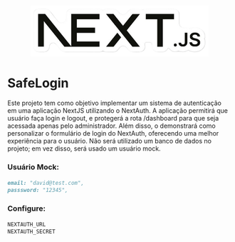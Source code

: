 <div align="center">
  <a><img src="public/logo.png" width="400" alt="NextJS" /></a>
</div>

# SafeLogin

Este projeto tem como objetivo implementar um sistema de autenticação em uma aplicação NextJS utilizando o NextAuth. A aplicação permitirá que usuário faça login e logout, e protegerá a rota /dashboard para que seja acessada apenas pelo administrador. Além disso,
o demonstrará como personalizar o formulário de login do NextAuth, oferecendo uma melhor experiência para o usuário. Não será utilizado um banco de dados no projeto; em vez disso, será usado um usuário mock.

### Usuário Mock:

```markdown
email: "david@test.com",
passsword: "12345",
```

### Configure:

```markdown
NEXTAUTH_URL
NEXTAUTH_SECRET
```
